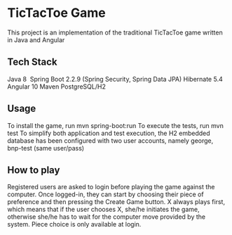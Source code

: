 # TicTacToe Game

This project is an implementation of the traditional TicTacToe game written in Java and Angular


## Tech Stack

Java 8&nbsp;
Spring Boot 2.2.9 (Spring Security, Spring Data JPA)
Hibernate 5.4
Angular 10
Maven 
PostgreSQL/H2


## Usage

To install the game, run mvn spring-boot:run
To execute the tests, run mvn test
To simplify both application and test execution, the H2 embedded database has been configured with two user accounts, namely george, bnp-test (same user/pass)


## How to play
Registered users are asked to login before playing the game against the computer. Once logged-in, they can start by choosing their piece of preference and then pressing the Create Game button. 
X always plays first, which means that if the user chooses X, she/he initiates the game, otherwise she/he has to wait for the computer move provided by the system. Piece choice is only available at login.





